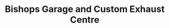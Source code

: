 ---
title: "Bishops Garage and Custom Exhaust Centre"
url: /dundalk/bishops-garage-and-custom-exhaust-centre/
shop: car repair
---